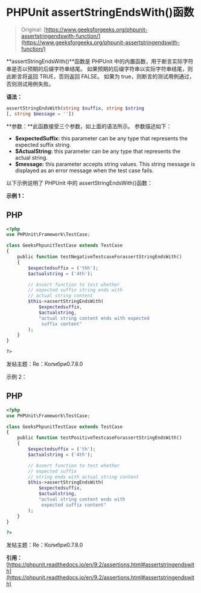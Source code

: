 # PHPUnit assertStringEndsWith()函数

> Original: [https://www.geeksforgeeks.org/phpunit-assertstringendswith-function/](https://www.geeksforgeeks.org/phpunit-assertstringendswith-function/)

**assertStringEndsWith()**函数是 PHPUnit 中的内置函数，用于断言实际字符串是否以预期的后缀字符串结尾。 如果预期的后缀字符串以实际字符串结尾，则此断言将返回 TRUE，否则返回 FALSE。 如果为 true，则断言的测试用例通过，否则测试用例失败。

**语法：**

```php
assertStringEndsWith(string $suffix, string $string
[, string $message = ''])

```

**参数：**此函数接受三个参数，如上面的语法所示。 参数描述如下：

*   **$expectedSuffix:** this parameter can be any type that represents the expected suffix string.
*   **$ActualString:** this parameter can be any type that represents the actual string.
*   **$message:** this parameter accepts string values. This string message is displayed as an error message when the test case fails.

以下示例说明了 PHPUnit 中的 assertStringEndsWith()函数：

**示例 1：**

## PHP

```php
<?php 
use PHPUnit\Framework\TestCase; 

class GeeksPhpunitTestCase extends TestCase 
{ 
    public function testNegativeTestcaseForassertStringEndsWith()
    { 
        $expectedsuffix = ('thh');
        $actualstring = ('4th');

        // Assert function to test whether 
        // expected suffix string ends with
        // actual string content
        $this->assertStringEndsWith(
            $expectedsuffix,
            $actualstring, 
            "actual string content ends with expected 
             suffix content"
        ); 
    } 
} 

?>
```

发帖主题：Re：Колибри0.7.8.0

示例 2：

## PHP

```php
<?php 
use PHPUnit\Framework\TestCase; 

class GeeksPhpunitTestCase extends TestCase 
{ 
    public function testPositiveTestcaseForassertStringEndsWith()
    { 
        $expectedsuffix = ('th');
        $actualstring = ('4th');

        // Assert function to test whether 
        // expected suffix
        // string ends with actual string content
        $this->assertStringEndsWith(
            $expectedsuffix,
            $actualstring, 
            "actual string content ends with 
             expected suffix content"
        ); 
    } 
} 

?>
```

发帖主题：Re：Колибри0.7.8.0

**引用：**[https://phpunit.readthedocs.io/en/9.2/assertions.html#assertstringendswith](https://phpunit.readthedocs.io/en/9.2/assertions.html#assertstringendswith)